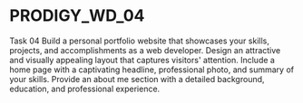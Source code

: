 # PRODIGY_WD_04
Task 04
Build a personal portfolio website that showcases your skills, projects, and accomplishments as a web developer. Design an attractive and visually appealing layout that captures visitors' attention. Include a home page with a captivating headline, professional photo, and summary of your skills. Provide an about me section with a detailed background, education, and professional experience.
